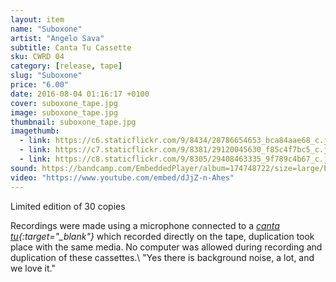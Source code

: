 ```yaml
---
layout: item
name: "Suboxone"
artist: "Angelo Sava"
subtitle: Canta Tu Cassette
sku: CWRD 04
category: [release, tape]
slug: "Suboxone"
price: "6.00"
date: 2016-08-04 01:16:17 +0100
cover: suboxone_tape.jpg
image: suboxone_tape.jpg
thumbnail: suboxone_tape.jpg
imagethumb:
  - link: https://c6.staticflickr.com/9/8434/28786654653_bca84aae68_c.jpg
  - link: https://c7.staticflickr.com/9/8381/29120045630_f85c4f7bc5_c.jpg
  - link: https://c8.staticflickr.com/9/8305/29408463335_9f789c4b67_c.jpg
sound: https://bandcamp.com/EmbeddedPlayer/album=174748722/size=large/bgcol=ffffff/linkcol=333333/tracklist=false/artwork=small/transparent=true/"
video: "https://www.youtube.com/embed/dJjZ-n-Ahes"
---
```


Limited edition of 30 copies

Recordings were made using a microphone connected to a *[canta tu](https://www.youtube.com/watch?v=fm_GRQgXZEE){:target="_blank"}* which recorded directly on the tape, duplication took place with the same media. No computer was allowed during recording and duplication of these cassettes.\\
"Yes there is background noise, a lot, and we love it."